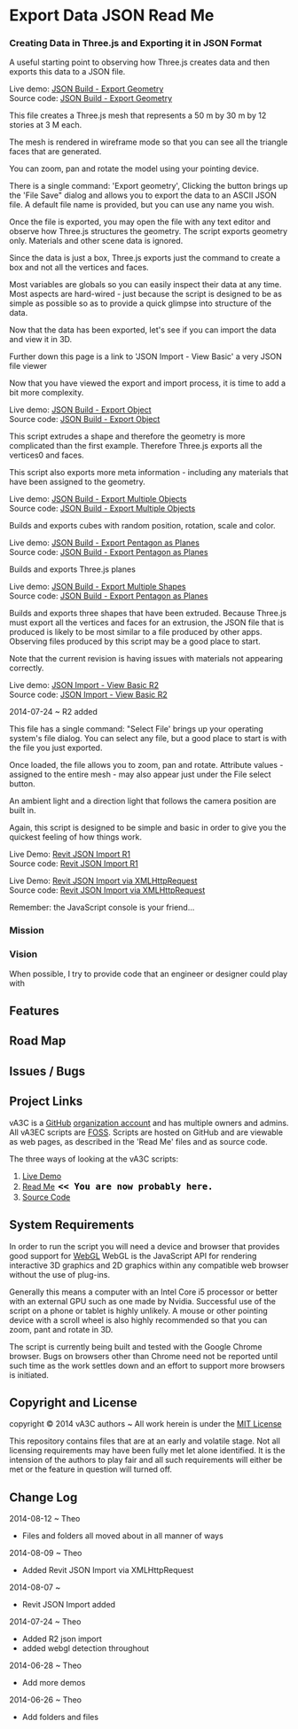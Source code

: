 Export Data JSON Read Me
===

<!--
### Live Demo

<iframe src="http://va3c.github.io/viewer/cookbook/json-reader/threejs-iframe.html" width=100% height=500px class='overview' >
There is an `iframe` here. It is not visible when viewed on github.com. To view, please see 'Project Links' below.
</iframe>
_[Test Threejs in an Iframe]( http://va3c.github.io/viewer/cookbook/json-reader/threejs-iframe.html )_
-->


### Creating Data in Three.js and Exporting it in JSON Format


A useful starting point to observing how Three.js creates data and then exports this data to a JSON file.

Live demo: [JSON Build - Export Geometry]( http://va3c.github.io/viewer/cookbook/r1/json-build-export-geometry.html )  
Source code: [JSON Build - Export Geometry](  https://github.com/va3c/viewer/tree/gh-pages/cookbook/r1/json-build-export-geometry.html )

This file creates a Three.js mesh that represents a 50 m by 30 m by 12 stories at 3 M each.

The mesh is rendered in wireframe mode so that you can see all the triangle faces that are generated.

You can zoom, pan and rotate the model using your pointing device.

There is a single command: 'Export geometry', Clicking the button brings up the 'File Save" dialog 
and allows you to export the data to an ASCII JSON file. A default file name is provided, but you can use any name you wish.

Once the file is exported, you may open the file with any text editor and observe how Three.js structures the geometry.
The script exports geometry only. Materials and other scene data is ignored. 

Since the data is just a box, Three.js exports just the command to create a box and not all the vertices and faces.

Most variables are globals so you can easily inspect their data at any time. 
Most aspects are hard-wired - just because the script is designed to be as simple as possible so as to provide a quick glimpse into structure of the data.

Now that the data has been exported, let's see if you can import the data and view it in 3D.

Further down this page is a link to 'JSON Import - View Basic' a very JSON file viewer 

Now that you have viewed the export and import process, it is time to add a bit more complexity.

Live demo: [JSON Build - Export Object]( http://va3c.github.io/viewer/cookbook/r1/json-build-export-object.html )  
Source code: [JSON Build - Export Object](  https://github.com/va3c/viewer/tree/gh-pages/cookbook/r1/json-build-export-object.html )

This script extrudes a shape and therefore the geometry is more complicated than the first example. 
Therefore Three.js exports all the vertices0 and faces.

This script also exports more meta information - including any materials that have been assigned to the geometry.

Live demo: [JSON Build - Export Multiple Objects]( http://va3c.github.io/viewer/cookbook/r1/json-build-export-multiple-objects.html )  
Source code: [JSON Build - Export Multiple Objects]( https://github.com/va3c/viewer/tree/gh-pages/cookbook/r1/json-build-export-multiple-objects.html )

Builds and exports cubes with random position, rotation, scale and color.

Live demo: [JSON Build - Export Pentagon as Planes]( http://va3c.github.io/viewer/cookbook/r1/json-build-export-pentagon-as-planes.html )  
Source code: [JSON Build - Export Pentagon as Planes]( https://github.com/va3c/viewer/tree/gh-pages/cookbook/r1/json-build-export-pentagon-as-planes.html )

Builds and exports Three.js planes

Live demo: [JSON Build - Export Multiple Shapes]( http://va3c.github.io/viewer/cookbook/r1/json-build-export-multiple-shapes.html )  
Source code: [JSON Build - Export Pentagon as Planes]( https://github.com/va3c/viewer/tree/gh-pages/cookbook/r1/json-build-export-multiple-shapes.html ) 

Builds and exports three shapes that have been extruded. Because Three.js must export all the vertices and faces for an extrusion, the JSON file
that is produced is likely to be most similar to a file produced by other apps. Observing files produced by this script may be a good place to start.

Note that the current revision is having issues with materials not appearing correctly. 


Live demo: [JSON Import - View Basic R2]( http://va3c.github.io/viewer/cookbook/r1/json-import-view-basic-r2.html )   
Source code: [JSON Import - View Basic R2]( https://github.com/va3c/viewer/tree/gh-pages/cookbook/r1/json-import-view-basic-r2.html )


2014-07-24 ~ R2 added

This file has a single command: "Select File' brings up your operating system's file dialog. You can select any file,
but a good place to start is with the file you just exported.

Once loaded, the file allows you to zoom, pan and rotate. Attribute values - assigned to the entire mesh - may also appear just under the File select button.

An ambient light and a direction light that follows the camera position are built in.

Again, this script is designed to be simple and basic in order to give you the quickest feeling of how things work.

Live Demo: [Revit JSON Import R1]( http://va3c.github.io/viewer/cookbook/r1/revit-json-import.html )   
Source code: [Revit JSON Import R1]( https://github.com/va3c/viewer/tree/gh-pages/cookbook/r1/revit-json-import.html )


Live Demo: [Revit JSON Import via XMLHttpRequest]( http://va3c.github.io/viewer/cookbook/r1/revit-json-import-ajax.html )   
Source code: [Revit JSON Import via XMLHttpRequest]( https://github.com/va3c/viewer/tree/gh-pages/cookbook/r1/revit-json-import-ajax.html )


Remember: the JavaScript console is your friend...

### Mission  
<!-- a statement of a rationale, applicable now as well as in the future -->



### Vision  
<!--  a descriptive picture of a desired future state -->
When possible, I try to provide code that an engineer or designer could play with  

## Features
<!-- and benefits -->


## Road Map


## Issues / Bugs


## Project Links
vA3C is a [GitHub]( http://github.com) [organization account]( https://help.github.com/articles/what-s-the-difference-between-user-and-organization-accounts ) and has multiple owners and admins. 
All vA3EC scripts are [FOSS]( https://en.wikipedia.org/wiki/Free_and_open-source_software ).
Scripts are hosted on GitHub and are viewable as web pages, as described in the 'Read Me' files and as source code.

The three ways of looking at the vA3C scripts:

1. [Live Demo]( http://va3c.github.io/viewer/cookbook/r1/json-build-export-object.html )  
2. [Read Me]( http://va3c.github.io/viewer/cookbook "view the files as apps." ) <input value="<< You are now probably here." size=28 style="font:bold 12pt monospace;border-width:0;" >   
3. [Source Code]( https://github.com/va3c/viewer/tree/gh-pages/cookbook "View the files as source code." ) <scan style=display:none ><< You are now probably here.</scan>  


## System Requirements

In order to run the script you will need a device and browser that provides good support for [WebGL](http://get.webgl.org/)
WebGL is the JavaScript API for rendering interactive 3D graphics and 2D graphics within any compatible web browser without the use of plug-ins. 

Generally this means a computer with an Intel Core i5 processor or better with an external GPU such as one made by Nvidia. 
Successful use of the script on a phone or tablet is highly unlikely. 
A mouse or other pointing device with a scroll wheel is also highly recommended so that you can zoom, pant and rotate in 3D.
 
The script is currently being built and tested with the Google Chrome browser. 
Bugs on browsers other than Chrome need not be reported until such time as the work settles down and an effort to support more browsers is initiated.


## Copyright and License

copyright &copy; 2014 vA3C authors ~ 
All work herein is under the [MIT License]( http://jaanga.github.io/libs/jaanga-copyright-and-mit-license.md )

This repository contains files that are at an early and volatile stage. Not all licensing requirements may have been fully met let alone identified. It is the intension of the authors to play fair and all such requirements will either be met or the feature in question will turned off.


## Change Log

2014-08-12 ~ Theo

* Files and folders all moved about in all manner of ways

2014-08-09 ~ Theo

* Added Revit JSON Import via XMLHttpRequest

2014-08-07 ~ 

* Revit JSON Import added

2014-07-24 ~ Theo

* Added R2 json import
* added webgl detection throughout  


2014-06-28 ~ Theo

* Add more demos

2014-06-26 ~ Theo

* Add folders and files 


